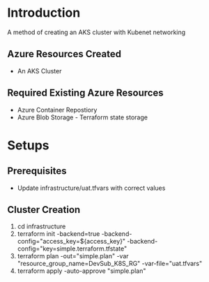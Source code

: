 # Introduction 
A method of creating an AKS cluster with Kubenet networking

## Azure Resources Created
* An AKS Cluster

## Required Existing Azure Resources
* Azure Container Repostiory 
* Azure Blob Storage - Terraform state storage

# Setups
## Prerequisites
* Update infrastructure/uat.tfvars with correct values

## Cluster Creation
1. cd infrastructure
2. terraform init -backend=true -backend-config="access_key=${access_key}" -backend-config="key=simple.terraform.tfstate"
3. terraform plan -out="simple.plan" -var "resource_group_name=DevSub_K8S_RG" -var-file="uat.tfvars"
4. terraform apply -auto-approve "simple.plan"
